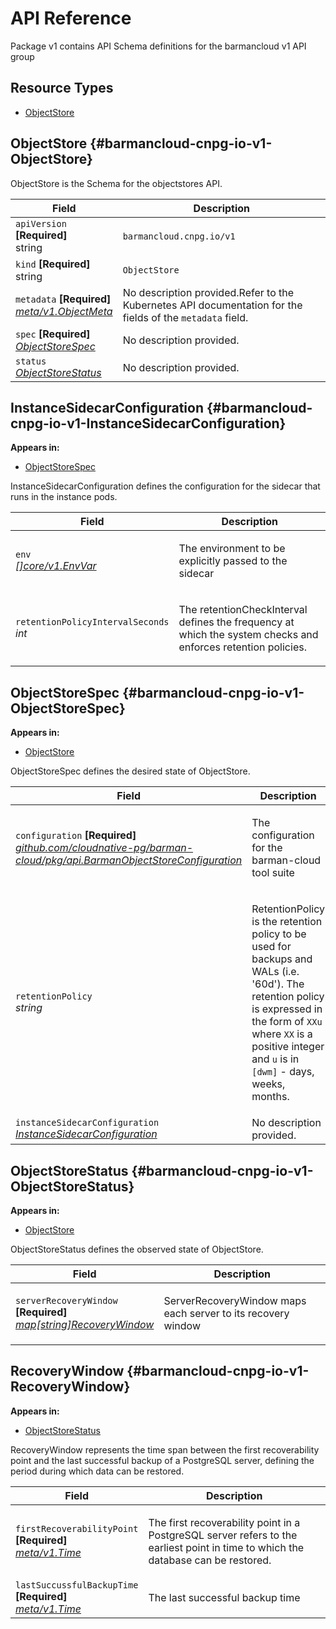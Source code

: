 # API Reference

<p>Package v1 contains API Schema definitions for the barmancloud v1 API group</p>


## Resource Types


- [ObjectStore](#barmancloud-cnpg-io-v1-ObjectStore)

## ObjectStore     {#barmancloud-cnpg-io-v1-ObjectStore}



<p>ObjectStore is the Schema for the objectstores API.</p>


<table class="table">
<thead><tr><th width="30%">Field</th><th>Description</th></tr></thead>
<tbody>
<tr><td><code>apiVersion</code> <B>[Required]</B><br/>string</td><td><code>barmancloud.cnpg.io/v1</code></td></tr>
<tr><td><code>kind</code> <B>[Required]</B><br/>string</td><td><code>ObjectStore</code></td></tr>
<tr><td><code>metadata</code> <B>[Required]</B><br/>
<a href="https://kubernetes.io/docs/reference/generated/kubernetes-api/v1.28/#objectmeta-v1-meta"><i>meta/v1.ObjectMeta</i></a>
</td>
<td>
   <span class="text-muted">No description provided.</span>Refer to the Kubernetes API documentation for the fields of the <code>metadata</code> field.</td>
</tr>
<tr><td><code>spec</code> <B>[Required]</B><br/>
<a href="#barmancloud-cnpg-io-v1-ObjectStoreSpec"><i>ObjectStoreSpec</i></a>
</td>
<td>
   <span class="text-muted">No description provided.</span></td>
</tr>
<tr><td><code>status</code><br/>
<a href="#barmancloud-cnpg-io-v1-ObjectStoreStatus"><i>ObjectStoreStatus</i></a>
</td>
<td>
   <span class="text-muted">No description provided.</span></td>
</tr>
</tbody>
</table>

## InstanceSidecarConfiguration     {#barmancloud-cnpg-io-v1-InstanceSidecarConfiguration}


**Appears in:**

- [ObjectStoreSpec](#barmancloud-cnpg-io-v1-ObjectStoreSpec)


<p>InstanceSidecarConfiguration defines the configuration for the sidecar that runs in the instance pods.</p>


<table class="table">
<thead><tr><th width="30%">Field</th><th>Description</th></tr></thead>
<tbody>
<tr><td><code>env</code><br/>
<a href="https://kubernetes.io/docs/reference/generated/kubernetes-api/v1.28/#envvar-v1-core"><i>[]core/v1.EnvVar</i></a>
</td>
<td>
   <p>The environment to be explicitly passed to the sidecar</p>
</td>
</tr>
<tr><td><code>retentionPolicyIntervalSeconds</code><br/>
<i>int</i>
</td>
<td>
   <p>The retentionCheckInterval defines the frequency at which the
system checks and enforces retention policies.</p>
</td>
</tr>
</tbody>
</table>

## ObjectStoreSpec     {#barmancloud-cnpg-io-v1-ObjectStoreSpec}


**Appears in:**

- [ObjectStore](#barmancloud-cnpg-io-v1-ObjectStore)


<p>ObjectStoreSpec defines the desired state of ObjectStore.</p>


<table class="table">
<thead><tr><th width="30%">Field</th><th>Description</th></tr></thead>
<tbody>
<tr><td><code>configuration</code> <B>[Required]</B><br/>
<a href="https://pkg.go.dev/github.com/cloudnative-pg/barman-cloud/pkg/api/#BarmanObjectStoreConfiguration"><i>github.com/cloudnative-pg/barman-cloud/pkg/api.BarmanObjectStoreConfiguration</i></a>
</td>
<td>
   <p>The configuration for the barman-cloud tool suite</p>
</td>
</tr>
<tr><td><code>retentionPolicy</code><br/>
<i>string</i>
</td>
<td>
   <p>RetentionPolicy is the retention policy to be used for backups
and WALs (i.e. '60d'). The retention policy is expressed in the form
of <code>XXu</code> where <code>XX</code> is a positive integer and <code>u</code> is in <code>[dwm]</code> -
days, weeks, months.</p>
</td>
</tr>
<tr><td><code>instanceSidecarConfiguration</code><br/>
<a href="#barmancloud-cnpg-io-v1-InstanceSidecarConfiguration"><i>InstanceSidecarConfiguration</i></a>
</td>
<td>
   <span class="text-muted">No description provided.</span></td>
</tr>
</tbody>
</table>

## ObjectStoreStatus     {#barmancloud-cnpg-io-v1-ObjectStoreStatus}


**Appears in:**

- [ObjectStore](#barmancloud-cnpg-io-v1-ObjectStore)


<p>ObjectStoreStatus defines the observed state of ObjectStore.</p>


<table class="table">
<thead><tr><th width="30%">Field</th><th>Description</th></tr></thead>
<tbody>
<tr><td><code>serverRecoveryWindow</code> <B>[Required]</B><br/>
<a href="#barmancloud-cnpg-io-v1-RecoveryWindow"><i>map[string]RecoveryWindow</i></a>
</td>
<td>
   <p>ServerRecoveryWindow maps each server to its recovery window</p>
</td>
</tr>
</tbody>
</table>

## RecoveryWindow     {#barmancloud-cnpg-io-v1-RecoveryWindow}


**Appears in:**

- [ObjectStoreStatus](#barmancloud-cnpg-io-v1-ObjectStoreStatus)


<p>RecoveryWindow represents the time span between the first
recoverability point and the last successful backup of a PostgreSQL
server, defining the period during which data can be restored.</p>


<table class="table">
<thead><tr><th width="30%">Field</th><th>Description</th></tr></thead>
<tbody>
<tr><td><code>firstRecoverabilityPoint</code> <B>[Required]</B><br/>
<a href="https://kubernetes.io/docs/reference/generated/kubernetes-api/v1.28/#time-v1-meta"><i>meta/v1.Time</i></a>
</td>
<td>
   <p>The first recoverability point in a PostgreSQL server refers to
the earliest point in time to which the database can be
restored.</p>
</td>
</tr>
<tr><td><code>lastSuccussfulBackupTime</code> <B>[Required]</B><br/>
<a href="https://kubernetes.io/docs/reference/generated/kubernetes-api/v1.28/#time-v1-meta"><i>meta/v1.Time</i></a>
</td>
<td>
   <p>The last successful backup time</p>
</td>
</tr>
</tbody>
</table>